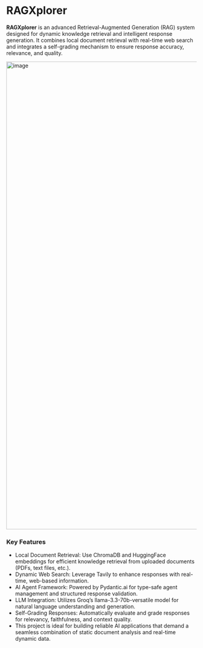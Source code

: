# RAGXplorer

**RAGXplorer** is an advanced Retrieval-Augmented Generation (RAG) system designed for dynamic knowledge retrieval and intelligent response generation. It combines local document retrieval with real-time web search and integrates a self-grading mechanism to ensure response accuracy, relevance, and quality.

<img width="1236" alt="image" src="https://github.com/user-attachments/assets/a982344a-456d-4ad1-abe8-8dc72b925811" />

### Key Features
- Local Document Retrieval: Use ChromaDB and HuggingFace embeddings for efficient knowledge retrieval from uploaded documents (PDFs, text files, etc.).
- Dynamic Web Search: Leverage Tavily to enhance responses with real-time, web-based information.
- AI Agent Framework: Powered by Pydantic.ai for type-safe agent management and structured response validation.
- LLM Integration: Utilizes Groq’s llama-3.3-70b-versatile model for natural language understanding and generation.
- Self-Grading Responses: Automatically evaluate and grade responses for relevancy, faithfulness, and context quality.
- This project is ideal for building reliable AI applications that demand a seamless combination of static document analysis and real-time dynamic data.
